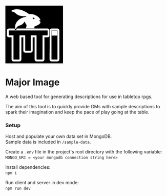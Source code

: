 ![Major Image](/client/public/apple-touch-icon.png)
# Major Image

A web based tool for generating descriptions for use in tabletop rpgs.  

The aim of this tool is to quickly provide GMs with sample descriptions to spark their imagination and keep the pace of play going at the table.  

### Setup
Host and populate your own data set in MongoDB.  
Sample data is included in `/sample-data`.

Create a `.env` file in the project's root directory with the following variable:  
`MONGO_URI = <your mongodb connection string here>`

Install dependencies:  
`npm i`

Run client and server in dev mode:  
`npm run dev`  

